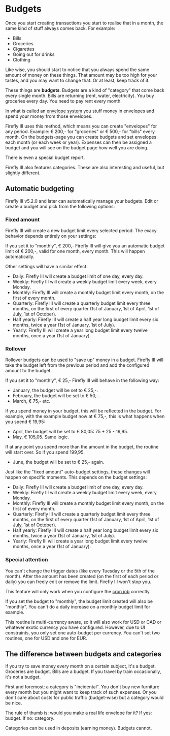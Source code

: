 # Budgets

Once you start creating transactions you start to realise that in a month, the same kind of stuff always comes back. For example:

* Bills
* Groceries
* Cigarettes
* Going out for drinks
* Clothing

Like wise, you should start to notice that you always spend the same amount of money on these things. That amount may be too high for your tastes, and you may want to change that. Or at least, keep track of it.

These things are **budgets**. Budgets are a kind of "category" that come back every single month. Bills are returning (rent, water, electricity). You buy groceries every day. You need to pay rent every month. 

In what is called an [envelope system](http://en.wikipedia.org/wiki/Envelope_system) you stuff money in envelopes and spend your money from those envelopes.

Firefly III uses this method, which means you can create "envelopes" for any period. Example: € 200,- for "groceries" or € 500,- for "bills" every month. On the budgets-page you can create budgets and set envelopes each month (or each week or year). Expenses can then be assigned a budget and you will see on the budget page how well you are doing.

There is even a special budget report.

Firefly III also features categories. These are also interesting and useful, but slightly different.

## Automatic budgeting

Firefly III v5.2.0 and later can automatically manage your budgets. Edit or create a budget and pick from the following options:

### Fixed amount

Firefly III will create a new budget limit every selected period. The exacy behavior depends entirely on your settings:

If you set it to "monthly", € 200,- Firefly III will give you an automatic budget limit of € 200,-, valid for one month, every month. This will happen automatically.

Other settings will have a similar effect:

- Daily: Firefly III will create a budget limit of one day, every day.
- Weekly: Firefly III will create a weekly budget limit every week, every Monday.
- Monthly: Firefly III will create a monthly budget limit every month, on the first of every month. 
- Quarterly: Firefly III will create a quarterly budget limit every three months, on the first of every quarter (1st of January, 1st of April, 1st of July, 1st of October). 
- Half yearly: Firefly III will create a half year long budget limit every six months, twice a year (1st of January, 1st of July). 
- Yearly: Firefly III will create a year long budget limit every twelve months, once a year (1st of January). 



### Rollover

Rollover budgets can be used to "save up" money in a budget. Firefly III will take the budget left from the previous period and add the configured amount to the budget. 

If you set it to "monthly", € 25,- Firefly III will behave in the following way:

- January, the budget will be set to € 25,-.
- February, the budget will be set to € 50,-.
- March, € 75,- etc.
    
If you spend money in your budget, this will be reflected in the budget. For example, with the example budget now at € 75,-, this is what happens when you spend € 19,95:
    
- April, the budget will be set to € 80,05: 75 + 25 - 19,95.
- May, € 105,05. Same logic.
    
If at any point you spend more than the amount in the budget, the routine will start over. So if you spend 199,95.
    
- June, the budget will be set to € 25,- again.

Just like the "fixed amount" auto-budget settings, these changes will happen on specific moments. This depends on the budget settings:

- Daily: Firefly III will create a budget limit of one day, every day.
- Weekly: Firefly III will create a weekly budget limit every week, every Monday.
- Monthly: Firefly III will create a monthly budget limit every month, on the first of every month. 
- Quarterly: Firefly III will create a quarterly budget limit every three months, on the first of every quarter (1st of January, 1st of April, 1st of July, 1st of October). 
- Half yearly: Firefly III will create a half year long budget limit every six months, twice a year (1st of January, 1st of July). 
- Yearly: Firefly III will create a year long budget limit every twelve months, once a year (1st of January). 

### Special attention

You can't change the trigger dates (like every Tuesday or the 5th of the month). After the amount has been created (on the first of each period or daily) you can freely edit or remove the limit. Firefly III won't stop you.

This feature will only work when you configure the [cron job](https://docs.firefly-iii.org/advanced-installation/cron) correctly.

If you set the budget to "monthly", the budget limit created will also be "monthly". You can't do a daily increase on a monthly budget limit for example.

This routine is multi-currency aware, so it will also work for USD or CAD or whatever exotic currency you have configured. However, due to UI constraints, you only set one auto-budget per currency. You can't set two routines, one for USD and one for EUR.

## The difference between budgets and categories

If you try to save money every month on a certain subject, it's a budget. Groceries are budget. Bills are a budget. If you travel by train occasionally, it's not a budget.

First and foremost: a category is "incidental". You don't buy new furniture every month but you might want to keep track of such expenses. Or you don't care about costs for public traffic (budget-wise) but a category would be nice.

The rule of thumb is: would you make a real life envelope for it? If yes: budget. If no: category.

Categories can be used in deposits (earning money). Budgets cannot.
